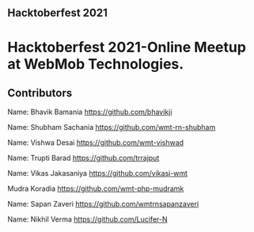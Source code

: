 ## Hacktoberfest 2021

# Hacktoberfest 2021-Online Meetup at WebMob Technologies.

## Contributors

Name: Bhavik Bamania
https://github.com/bhavikji

Name: Shubham Sachania
https://github.com/wmt-rn-shubham

Name: Vishwa Desai
https://github.com/wmt-vishwad

Name: Trupti Barad
https://github.com/trrajput

Name: Vikas Jakasaniya
https://github.com/vikasj-wmt

Mudra Koradia
https://github.com/wmt-php-mudramk

Name: Sapan Zaveri
https://github.com/wmtrnsapanzaveri

Name: Nikhil Verma
https://github.com/Lucifer-N
